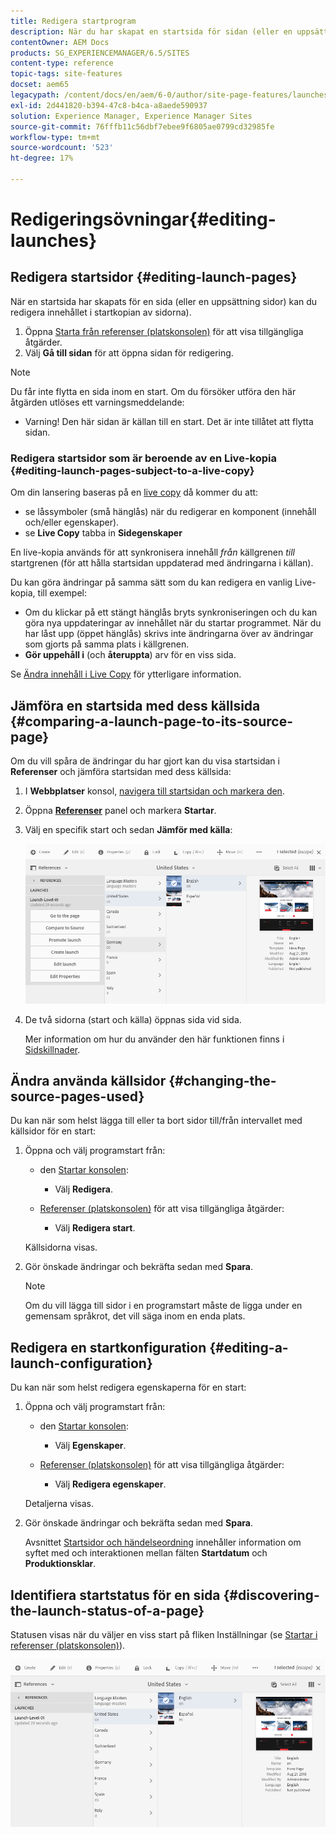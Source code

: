 ```yaml
---
title: Redigera startprogram
description: När du har skapat en startsida för sidan (eller en uppsättning sidor) kan du redigera innehållet i startkopian av sidorna.
contentOwner: AEM Docs
products: SG_EXPERIENCEMANAGER/6.5/SITES
content-type: reference
topic-tags: site-features
docset: aem65
legacypath: /content/docs/en/aem/6-0/author/site-page-features/launches
exl-id: 2d441820-b394-47c8-b4ca-a8aede590937
solution: Experience Manager, Experience Manager Sites
source-git-commit: 76fffb11c56dbf7ebee9f6805ae0799cd32985fe
workflow-type: tm+mt
source-wordcount: '523'
ht-degree: 17%

---
```


# Redigeringsövningar{#editing-launches}

## Redigera startsidor {#editing-launch-pages}

När en startsida har skapats för en sida (eller en uppsättning sidor) kan du redigera innehållet i startkopian av sidorna).

1. Öppna [Starta från referenser (platskonsolen)](/help/sites-authoring/launches.md#launches-in-references-sites-console) för att visa tillgängliga åtgärder.
1. Välj **Gå till sidan** för att öppna sidan för redigering.

>[!NOTE]
>
>Du får inte flytta en sida inom en start. Om du försöker utföra den här åtgärden utlöses ett varningsmeddelande:
>
>* Varning! Den här sidan är källan till en start. Det är inte tillåtet att flytta sidan.

### Redigera startsidor som är beroende av en Live-kopia {#editing-launch-pages-subject-to-a-live-copy}

Om din lansering baseras på en [live copy](/help/sites-administering/msm.md) då kommer du att:

* se låssymboler (små hänglås) när du redigerar en komponent (innehåll och/eller egenskaper).
* se **Live Copy** tabba in **Sidegenskaper**

En live-kopia används för att synkronisera innehåll *från* källgrenen *till* startgrenen (för att hålla startsidan uppdaterad med ändringarna i källan).

Du kan göra ändringar på samma sätt som du kan redigera en vanlig Live-kopia, till exempel:

* Om du klickar på ett stängt hänglås bryts synkroniseringen och du kan göra nya uppdateringar av innehållet när du startar programmet. När du har låst upp (öppet hänglås) skrivs inte ändringarna över av ändringar som gjorts på samma plats i källgrenen.
* **Gör uppehåll i** (och **återuppta**) arv för en viss sida.

Se [Ändra innehåll i Live Copy](/help/sites-administering/msm-livecopy.md#changing-live-copy-content) för ytterligare information.

## Jämföra en startsida med dess källsida {#comparing-a-launch-page-to-its-source-page}

Om du vill spåra de ändringar du har gjort kan du visa startsidan i **Referenser** och jämföra startsidan med dess källsida:

1. I **Webbplatser** konsol, [navigera till startsidan och markera den](/help/sites-authoring/basic-handling.md#viewingandselectingyourresources).
1. Öppna **[Referenser](/help/sites-authoring/basic-handling.md#references)** panel och markera **Startar**.
1. Välj en specifik start och sedan **Jämför med källa**:

   ![screen-shot_2019-03-05at121952](assets/screen-shot_2019-03-05at121952.png)

1. De två sidorna (start och källa) öppnas sida vid sida.

   Mer information om hur du använder den här funktionen finns i [Sidskillnader](/help/sites-authoring/page-diff.md).

## Ändra använda källsidor {#changing-the-source-pages-used}

Du kan när som helst lägga till eller ta bort sidor till/från intervallet med källsidor för en start:

1. Öppna och välj programstart från:

   * den [Startar konsolen](/help/sites-authoring/launches.md#the-launches-console):

      * Välj **Redigera**.

   * [Referenser (platskonsolen)](/help/sites-authoring/launches.md#launches-in-references-sites-console) för att visa tillgängliga åtgärder:

      * Välj **Redigera start**.

   Källsidorna visas.

1. Gör önskade ändringar och bekräfta sedan med **Spara**.

   >[!NOTE]
   >
   >Om du vill lägga till sidor i en programstart måste de ligga under en gemensam språkrot, det vill säga inom en enda plats.

## Redigera en startkonfiguration {#editing-a-launch-configuration}

Du kan när som helst redigera egenskaperna för en start:

1. Öppna och välj programstart från:

   * den [Startar konsolen](/help/sites-authoring/launches.md#the-launches-console):

      * Välj **Egenskaper**.

   * [Referenser (platskonsolen)](/help/sites-authoring/launches.md#launches-in-references-sites-console) för att visa tillgängliga åtgärder:

      * Välj **Redigera egenskaper**.

   Detaljerna visas.

1. Gör önskade ändringar och bekräfta sedan med **Spara**.

   Avsnittet [Startsidor och händelseordning](/help/sites-authoring/launches.md#launches-the-order-of-events) innehåller information om syftet med och interaktionen mellan fälten **Startdatum** och **Produktionsklar**.

## Identifiera startstatus för en sida {#discovering-the-launch-status-of-a-page}

Statusen visas när du väljer en viss start på fliken Inställningar (se [Startar i referenser (platskonsolen)](/help/sites-authoring/launches.md#launches-in-references-sites-console)).

![screen-shot_2019-03-05at121901](assets/screen-shot_2019-03-05at121901.png)

